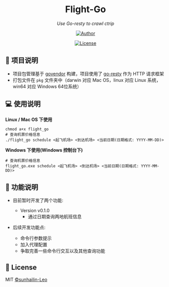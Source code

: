 <h1 align="center">Flight-Go</h1>
<p align="center">
    <em>Use Go-resty to crawl ctrip</em>
</p>
<p align="center">
    <a href="https://github.com/sunhailin-Leo">
        <img src="https://img.shields.io/badge/Author-sunhailin--Leo-blue" alt="Author">
    </a>
</p>
<p align="center">
    <a href="https://opensource.org/licenses/MIT">
        <img src="https://img.shields.io/badge/License-MIT-brightgreen.svg" alt="License">
    </a>
</p>

## 💯 项目说明

* 项目包管理基于 [govendor](https://github.com/kardianos/govendor) 构建，项目使用了 [go-resty](https://github.com/go-resty/resty) 作为 HTTP 请求框架
* 打包文件在 `pkg` 文件夹中（darwin 对应 Mac OS，linux 对应 Linux 系统，win64 对应 Windows 64位系统）

## 💻 使用说明

**Linux / Mac OS 下使用**
```shell script
chmod a+x flight_go
# 查询机票价格信息
./flight_go schedule <起飞机场> <到达机场> <当前日期(日期格式: YYYY-MM-DD)>
```

**Windows 下使用(Windows 控制台下)**
```shell script
# 查询机票价格信息
flight_go.exe schedule <起飞机场> <到达机场> <当前日期(日期格式: YYYY-MM-DD)>
```

## 📖 功能说明

* 目前暂时开发了两个功能:
    * Version v0.1.0
        * 通过日期查询两地航班信息

* 后续开发功能点:
    * 命令行参数提示
    * 加入代理配置
    * 争取完善一些命令行交互以及其他查询功能

## 📃 License

MIT [©sunhailin-Leo](https://github.com/sunhailin-Leo)